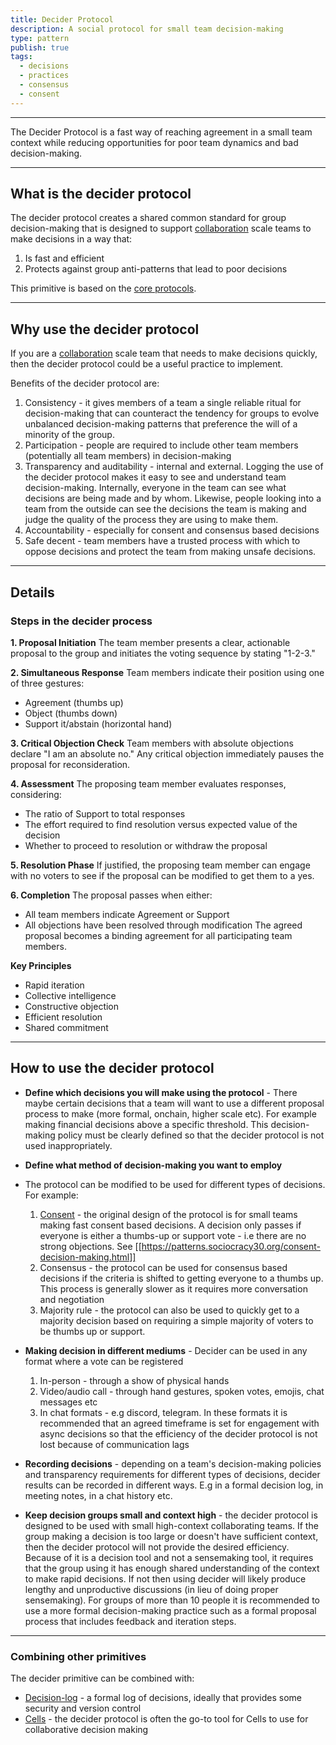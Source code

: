 ```yaml
---
title: Decider Protocol
description: A social protocol for small team decision-making
type: pattern
publish: true
tags:
  - decisions
  - practices
  - consensus
  - consent
---
```


---

The Decider Protocol is a fast way of reaching agreement in a small team context while reducing opportunities for poor team dynamics and bad decision-making.


---
## What is the decider protocol

The decider protocol creates a shared common standard for group decision-making that is designed to support [collaboration](artifacts/guides/dao-primitives-framework/group-scale/collaboration-scale.md) scale teams to make decisions in a way that:
1. Is fast and efficient 
2. Protects against group anti-patterns that lead to poor decisions


This primitive is based on the [core protocols](https://mccarthyshow.com/protocols/the-core-protocols-english-v3.03.pdf). 

---

## Why use the decider protocol 

If you are a [collaboration](artifacts/guides/dao-primitives-framework/group-scale/collaboration-scale.md) scale team that needs to make decisions quickly, then the decider protocol could be a useful practice to implement. 

Benefits of the decider protocol are:
1. Consistency - it gives members of a team a single reliable ritual for decision-making that can counteract the tendency for groups to evolve unbalanced decision-making patterns that preference the will of a minority of the group.  
2. Participation - people are required to include other team members (potentially all team members) in decision-making
3. Transparency and auditability - internal and external. Logging the use of the decider protocol makes it easy to see and understand team decision-making. Internally, everyone in the team can see what decisions are being made and by whom. Likewise, people looking into a team from the outside can see the decisions the team is making and judge the quality of the process they are using to make them.  
4. Accountability - especially for consent and consensus based decisions
5. Safe decent - team members have a trusted process with which to oppose decisions and protect the team from making unsafe decisions. 

------

## Details

### Steps in the decider process

**1. Proposal Initiation** 
The team member presents a clear, actionable proposal to the group and initiates the voting sequence by stating "1-2-3."

**2. Simultaneous Response** 
Team members indicate their position using one of three gestures:
- Agreement (thumbs up)
- Object (thumbs down)
- Support it/abstain (horizontal hand)

**3. Critical Objection Check** 
Team members with absolute objections declare "I am an absolute no." Any critical objection immediately pauses the proposal for reconsideration.

**4. Assessment** 
The proposing team member evaluates responses, considering:

- The ratio of Support to total responses
- The effort required to find resolution versus expected value of the decision
- Whether to proceed to resolution or withdraw the proposal

**5. Resolution Phase** 
If justified, the proposing team member can engage with no voters to see if the proposal can be modified to get them to a yes.

**6. Completion** 
The proposal passes when either:
- All team members indicate Agreement or Support
- All objections have been resolved through modification
The agreed proposal becomes a binding agreement for all participating team members.

**Key Principles**
- Rapid iteration
- Collective intelligence
- Constructive objection
- Efficient resolution
- Shared commitment

---

## How to use the decider protocol 

- **Define which decisions you will make using the protocol** - There maybe certain decisions that a team will want to use a different proposal process to make (more formal, onchain, higher scale etc). For example making financial decisions above a specific threshold. This decision-making policy must be clearly defined so that the decider protocol is not used inappropriately. 

- **Define what method of decision-making you want to employ**
- The protocol can be modified to be used for different types of decisions. For example:
	1. [Consent](tags/consent.md) - the original design of the protocol is for small teams making fast consent based decisions. A decision only passes if everyone is either a thumbs-up or support vote - i.e there are no strong objections. See [[https://patterns.sociocracy30.org/consent-decision-making.html]]
	2. Consensus - the protocol can be used for consensus based decisions if the criteria is shifted to getting everyone to a thumbs up. This process is generally slower as it requires more conversation and negotiation
	3. Majority rule - the protocol can also be used to quickly get to a majority decision based on requiring a simple majority of voters to be thumbs up or support.

- **Making decision in different mediums** - Decider can be used in any format where a vote can be registered 
	1. In-person - through a show of physical hands
	2. Video/audio call - through hand gestures, spoken votes, emojis, chat messages etc
	3. In chat formats - e.g discord, telegram. In these formats it is recommended that an agreed timeframe is set for engagement with async decisions so that the efficiency of the decider protocol is not lost because of communication lags
	
- **Recording decisions** - depending on a team's decision-making policies and transparency requirements for different types of decisions, decider results can be recorded in different ways. E.g in a formal decision log, in meeting notes, in a chat history etc.  

- **Keep decision groups small and context high** - the decider protocol is designed to be used with small high-context collaborating teams. If the group making a decision is too large or doesn't have sufficient context, then the decider protocol will not provide the desired efficiency. Because of it is a decision tool and not a sensemaking tool, it requires that the group using it has enough shared understanding of the context to make rapid decisions. If not then using decider will likely produce lengthy and unproductive discussions (in lieu of doing proper sensemaking). For groups of more than 10 people it is recommended to use a more formal decision-making practice such as a formal proposal process that includes feedback and iteration steps. 

---

### Combining other primitives

The decider primitive can be combined with:
- [Decision-log](notes/dao-primitives/implementation/patterns/collaboration-scale-patterns/decision-log.md) - a formal log of decisions, ideally that provides some security and version control
- [Cells](notes/archive/clarity/Tags/cells.md) - the decider protocol is often the go-to tool for Cells to use for collaborative decision making




